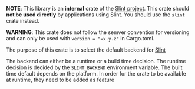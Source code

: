 <!-- Copyright © SixtyFPS GmbH <info@slint.dev> ; SPDX-License-Identifier: GPL-3.0-only OR LicenseRef-Slint-Community OR LicenseRef-Slint-commercial -->

**NOTE**: This library is an **internal** crate of the [Slint project](https://slint.dev).
This crate should **not be used directly** by applications using Slint.
You should use the `slint` crate instead.

**WARNING**: This crate does not follow the semver convention for versioning and can
only be used with `version = "=x.y.z"` in Cargo.toml.


The purpose of this crate is to select the default backend for [Slint](https://slint.dev)

The backend can either be a runtime or a build time decision.  The runtime decision is decided
by the `SLINT_BACKEND` environment variable. The built time default depends on the platform.
In order for the crate to be available at runtime, they need to be added as feature

